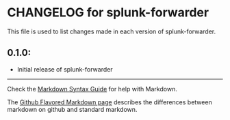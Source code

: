 # CHANGELOG for splunk-forwarder

This file is used to list changes made in each version of splunk-forwarder.

## 0.1.0:

* Initial release of splunk-forwarder

- - -
Check the [Markdown Syntax Guide](http://daringfireball.net/projects/markdown/syntax) for help with Markdown.

The [Github Flavored Markdown page](http://github.github.com/github-flavored-markdown/) describes the differences between markdown on github and standard markdown.

